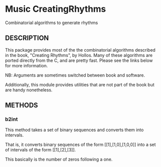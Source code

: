 # Music CreatingRhythms
Combinatorial algorithms to generate rhythms

## DESCRIPTION

This package provides most of the the combinatorial algorithms described in the book, "Creating Rhythms", by Hollos. Many of these algorithms are ported directly from the C, and are pretty fast. Please see the links below for more information.

NB: Arguments are sometimes switched between book and software.

Additionally, this module provides utilities that are not part of the book but are handy nonetheless.

## METHODS

### b2int
This method takes a set of binary sequences and converts them into intervals.

That is, it converts binary sequences of the form [[1],[1,0],[1,0,0]] into a set of intervals of the form [[1],[2],[3]].

This basically is the number of zeros following a one.